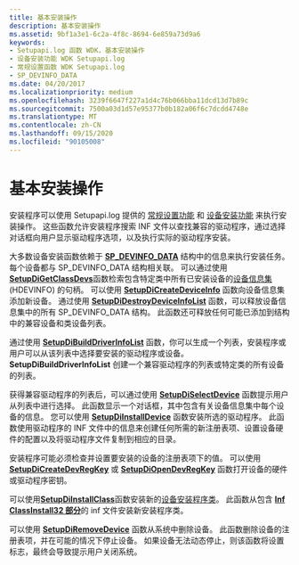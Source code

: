 ```yaml
---
title: 基本安装操作
description: 基本安装操作
ms.assetid: 9bf1a3e1-6c2a-4f8c-8694-6e859a73d9a6
keywords:
- Setupapi.log 函数 WDK，基本安装操作
- 设备安装功能 WDK Setupapi.log
- 常规设置函数 WDK Setupapi.log
- SP_DEVINFO_DATA
ms.date: 04/20/2017
ms.localizationpriority: medium
ms.openlocfilehash: 3239f6647f227a1d4c76b066bba11dcd13d7b89c
ms.sourcegitcommit: 7500a03d1d57e95377b0b182a06f6c7dcdd4748e
ms.translationtype: MT
ms.contentlocale: zh-CN
ms.lasthandoff: 09/15/2020
ms.locfileid: "90105008"
---
```

# <a name="basic-installation-operations"></a>基本安装操作





安装程序可以使用 Setupapi.log 提供的 [常规设置功能](/previous-versions/ff544985(v=vs.85)) 和 [设备安装功能](/previous-versions/ff541299(v=vs.85)) 来执行安装操作。 这些函数允许安装程序搜索 INF 文件以查找兼容的驱动程序，通过选择对话框向用户显示驱动程序选项，以及执行实际的驱动程序安装。

大多数设备安装函数依赖于 [**SP_DEVINFO_DATA**](/windows/win32/api/setupapi/ns-setupapi-sp_devinfo_data) 结构中的信息来执行安装任务。 每个设备都与 SP_DEVINFO_DATA 结构相关联。 可以通过使用[**SetupDiGetClassDevs**](/windows/desktop/api/setupapi/nf-setupapi-setupdigetclassdevsw)函数检索包含特定类中所有已安装设备的[设备信息集](device-information-sets.md) (HDEVINFO) 的句柄。 可以使用 [**SetupDiCreateDeviceInfo**](/windows/desktop/api/setupapi/nf-setupapi-setupdicreatedeviceinfoa) 函数向设备信息集添加新设备。 通过使用 [**SetupDiDestroyDeviceInfoList**](/windows/desktop/api/setupapi/nf-setupapi-setupdidestroydeviceinfolist) 函数，可以释放设备信息集中的所有 SP_DEVINFO_DATA 结构。 此函数还可释放任何可能已添加到结构中的兼容设备和类设备列表。

通过使用 [**SetupDiBuildDriverInfoList**](/windows/desktop/api/setupapi/nf-setupapi-setupdibuilddriverinfolist) 函数，你可以生成一个列表，安装程序或用户可以从该列表中选择要安装的驱动程序或设备。 **SetupDiBuildDriverInfoList** 创建一个兼容驱动程序的列表或特定类的所有设备的列表。

获得兼容驱动程序的列表后，可以通过使用 [**SetupDiSelectDevice**](/windows/desktop/api/setupapi/nf-setupapi-setupdiselectdevice) 函数提示用户从列表中进行选择。 此函数显示一个对话框，其中包含有关设备信息集中每个设备的信息。 您可以使用 [**SetupDiInstallDevice**](/windows/desktop/api/setupapi/nf-setupapi-setupdiinstalldevice) 函数安装所选的驱动程序。 此函数使用驱动程序的 INF 文件中的信息来创建任何所需的新注册表项、设置设备硬件的配置以及将驱动程序文件复制到相应的目录。

安装程序可能必须检查并设置要安装的设备的注册表项下的值。 可以使用 [**SetupDiCreateDevRegKey**](/windows/desktop/api/setupapi/nf-setupapi-setupdicreatedevregkeya) 或 [**SetupDiOpenDevRegKey**](/windows/desktop/api/setupapi/nf-setupapi-setupdiopendevregkey) 函数打开设备的硬件或驱动程序密钥。

可以使用[**SetupDiInstallClass**](/windows/desktop/api/setupapi/nf-setupapi-setupdiinstallclassa)函数安装新的[设备安装程序类](./overview-of-device-setup-classes.md)。 此函数从包含 [**Inf ClassInstall32 部分**](inf-classinstall32-section.md)的 inf 文件安装新安装程序类。

可以使用 [**SetupDiRemoveDevice**](/windows/desktop/api/setupapi/nf-setupapi-setupdiremovedevice) 函数从系统中删除设备。 此函数删除设备的注册表项，并在可能的情况下停止设备。 如果设备无法动态停止，则该函数将设置标志，最终会导致提示用户关闭系统。

 


